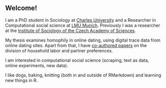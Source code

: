
## Welcome! 

I am a PhD student in Sociology at [Charles University](https://ksoc.ff.cuni.cz/) and a Researcher in Computational social science at [LMU Munich](https://www.css.soziologie.uni-muenchen.de/personen/wissenschaftlich_mitarbeiter/renata_topinkova/index.html). Previously I was a researcher at the [Institute of Sociology of the Czech Academy of Sciences](https://www.soc.cas.cz). 

My thesis examines homophily in online dating, using digital trace data from online dating sites. Apart from that, I have [co-authored papers](/publications) on the division of household labor and partner preferences. 

I am interested in computational social science (scraping, text as data, online experiments, new data).

I like dogs, baking, knitting (both in and outside of RMarkdown) and learning new things in R.